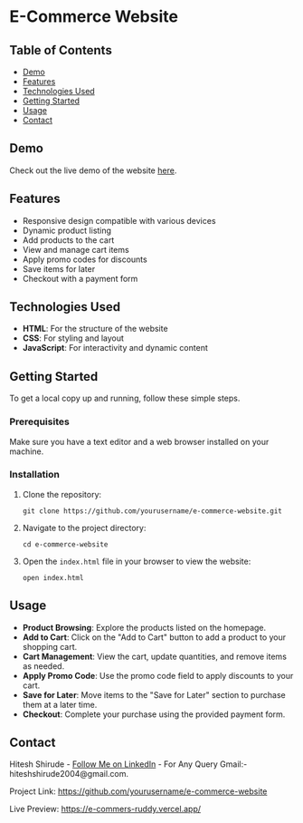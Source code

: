 <!DOCTYPE html>
<html lang="en">
<head>
    <meta charset="UTF-8">
    <meta name="viewport" content="width=device-width, initial-scale=1.0">
    
</head>
<body>
    <h1>E-Commerce Website</h1>
    <h2>Table of Contents</h2>
    <ul>
        <li><a href="#demo">Demo</a></li>
        <li><a href="#features">Features</a></li>
        <li><a href="#technologies-used">Technologies Used</a></li>
        <li><a href="#getting-started">Getting Started</a></li>
        <li><a href="#usage">Usage</a></li>
        <li><a href="#contact">Contact</a></li>
    </ul>
    <h2 id="demo">Demo</h2>
    <p>Check out the live demo of the website <a href="https://e-commers-d6xbu959z-hitesh-shirudes-projects.vercel.app/">here</a>.</p>
    <h2 id="features">Features</h2>
    <ul>
        <li>Responsive design compatible with various devices</li>
        <li>Dynamic product listing</li>
        <li>Add products to the cart</li>
        <li>View and manage cart items</li>
        <li>Apply promo codes for discounts</li>
        <li>Save items for later</li>
        <li>Checkout with a payment form</li>
    </ul>
    <h2 id="technologies-used">Technologies Used</h2>
    <ul>
        <li><strong>HTML</strong>: For the structure of the website</li>
        <li><strong>CSS</strong>: For styling and layout</li>
        <li><strong>JavaScript</strong>: For interactivity and dynamic content</li>
    </ul>
    <h2 id="getting-started">Getting Started</h2>
    <p>To get a local copy up and running, follow these simple steps.</p>
    <h3>Prerequisites</h3>
    <p>Make sure you have a text editor and a web browser installed on your machine.</p>
    <h3>Installation</h3>
    <ol>
        <li>Clone the repository:
            <pre><code>git clone https://github.com/yourusername/e-commerce-website.git</code></pre>
        </li>
        <li>Navigate to the project directory:
            <pre><code>cd e-commerce-website</code></pre>
        </li>
        <li>Open the <code>index.html</code> file in your browser to view the website:
            <pre><code>open index.html</code></pre>
        </li>
    </ol>
    <h2 id="usage">Usage</h2>
    <ul>
        <li><strong>Product Browsing</strong>: Explore the products listed on the homepage.</li>
        <li><strong>Add to Cart</strong>: Click on the "Add to Cart" button to add a product to your shopping cart.</li>
        <li><strong>Cart Management</strong>: View the cart, update quantities, and remove items as needed.</li>
        <li><strong>Apply Promo Code</strong>: Use the promo code field to apply discounts to your cart.</li>
        <li><strong>Save for Later</strong>: Move items to the "Save for Later" section to purchase them at a later time.</li>
        <li><strong>Checkout</strong>: Complete your purchase using the provided payment form.</li>
    </ul>
    <h2 id="contact">Contact</h2>
    <p>
        Hitesh Shirude - <a href="https://www.linkedin.com/in/hitesh-shirude-104613245/">Follow Me on LinkedIn</a> - For Any Query Gmail:- hiteshshirude2004@gmail.com.
    </p>
    <p>Project Link: <a href="https://github.com/yourusername/e-commerce-website">https://github.com/yourusername/e-commerce-website</a></p>
      <p>Live Preview: <a href="https://e-commers-ruddy.vercel.app/">https://e-commers-ruddy.vercel.app/</a></p>
</body>
</html>
